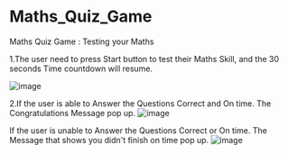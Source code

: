 # Maths_Quiz_Game
Maths Quiz Game : Testing your Maths

1.The user need to press Start button to test their Maths Skill,  and the 30 seconds Time countdown will resume.

![image](https://user-images.githubusercontent.com/63658710/184465779-6ebe31ef-4465-47af-a19d-56ee2fcc7eb9.png)

2.If the user is able to Answer the Questions Correct  and On time. The Congratulations Message pop up.
![image](https://user-images.githubusercontent.com/63658710/184465922-29cb4b4e-a6dd-4348-baec-0588500271c9.png)

If the user is unable to Answer the Questions Correct  or On time. The Message  that  shows you didn't finish on time pop up.
![image](https://user-images.githubusercontent.com/63658710/184465921-34483e83-9893-4d40-bf13-b30d800e0b2e.png)

